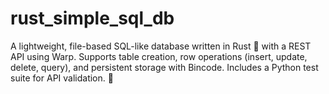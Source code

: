 # rust_simple_sql_db
A lightweight, file-based SQL-like database written in Rust 🦀 with a REST API using Warp. Supports table creation, row operations (insert, update, delete, query), and persistent storage with Bincode. Includes a Python test suite for API validation. 🚀
